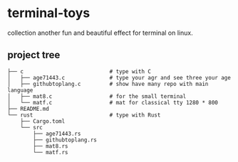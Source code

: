 # terminal-toys

collection another fun and beautiful effect for terminal on linux.

## project tree

```
├── c                           # type with C
│   ├── age71443.c              # type your agr and see three your age
│   ├── githubtoplang.c         # show have many repo with main language
│   ├── mat8.c                  # for the small terminal
│   └── matf.c                  # mat for classical tty 1280 * 800
├── README.md
└── rust                        # type with Rust
    ├── Cargo.toml
    └── src
        ├── age71443.rs
        ├── githubtoplang.rs
        ├── mat8.rs
        └── matf.rs
```
